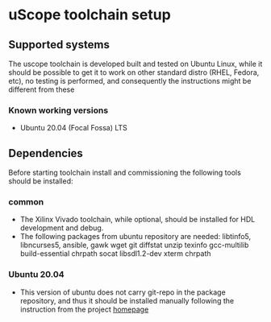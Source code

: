 # uScope toolchain setup

## Supported systems

The uscope toolchain is developed built and tested on Ubuntu Linux, while it should be possible to get it to work on other standard distro (RHEL, Fedora, etc), no testing is performed, and consequently the instructions might be different from these

### Known working versions

- Ubuntu 20.04 (Focal Fossa) LTS

## Dependencies

Before starting toolchain install and commissioning the following tools should be installed:

### common

- The Xilinx Vivado toolchain, while optional, should be installed for HDL development and debug.
- The following packages from ubuntu repository are needed: libtinfo5, libncurses5, ansible, gawk wget git diffstat unzip texinfo gcc-multilib
build-essential chrpath socat libsdl1.2-dev xterm chrpath

### Ubuntu 20.04

- This version of ubuntu does not carry git-repo in the package repository, and thus it should be installed manually following the 
instruction from the project [homepage](https://gerrit.googlesource.com/git-repo/)
